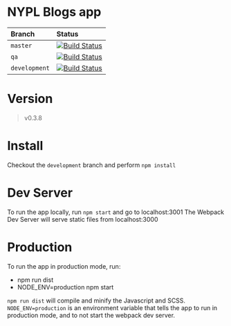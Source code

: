 # NYPL Blogs app

| Branch         | Status|  
|:---------------|:---------------------------------------------------------------------------------------------------------------------------|  
| `master`   | [![Build Status](https://travis-ci.org/NYPL/dgx-blogs.svg?branch=master)](https://travis-ci.org/NYPL/dgx-blogs)      |  
| `qa`           | [![Build Status](https://travis-ci.org/NYPL/dgx-blogs.svg?branch=qa)](https://travis-ci.org/NYPL/dgx-blogs) |  
| `development`  | [![Build Status](https://travis-ci.org/NYPL/dgx-blogs.svg?branch=development)](https://travis-ci.org/NYPL/dgx-blogs)      |

# Version
> v0.3.8

# Install
Checkout the `development` branch and perform `npm install`

# Dev Server
To run the app locally, run `npm start` and go to localhost:3001
The Webpack Dev Server will serve static files from localhost:3000

# Production
To run the app in production mode, run:

* npm run dist
* NODE_ENV=production npm start

`npm run dist` will compile and minify the Javascript and SCSS.
`NODE_ENV=production` is an environment variable that tells the app to run in production mode,
and to not start the webpack dev server.
